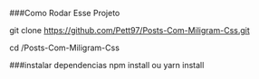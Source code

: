 ###Como Rodar Esse Projeto 

git clone https://github.com/Pett97/Posts-Com-Miligram-Css.git

cd /Posts-Com-Miligram-Css

###instalar dependencias 
npm install ou yarn install

